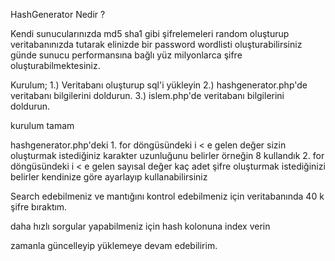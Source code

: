 HashGenerator Nedir ?

Kendi sunucularınızda md5 sha1 gibi şifrelemeleri random oluşturup veritabanınızda tutarak elinizde bir password wordlisti oluşturabilirsiniz
günde sunucu performansına bağlı yüz milyonlarca şifre oluşturabilmektesiniz.

Kurulum;
1.) Veritabanı oluşturup sql'i yükleyin 
2.) hashgenerator.php'de veritabanı bilgilerini doldurun. 
3.) islem.php'de veritabanı bilgilerini doldurun.


kurulum tamam

hashgenerator.php'deki 1. for döngüsündeki i < e gelen değer sizin oluşturmak istediğiniz karakter uzunluğunu belirler örneğin 8 kullandık
2. for döngüsündeki i < e gelen sayısal değer kaç adet şifre oluşturmak istediğinizi belirler kendinize göre ayarlayıp kullanabilirsiniz

Search edebilmeniz ve mantığını kontrol edebilmeniz için veritabanında 40 k şifre bıraktım.

daha hızlı sorgular yapabilmeniz için hash kolonuna index verin 

zamanla güncelleyip yüklemeye devam edebilirim.
